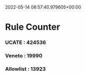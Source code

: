 2022-05-14 08:57:40.979605+00:00
# Rule Counter 
 ### UCATE : 424536

 ### Veneto : 19990

 ### Allowlist : 13923
